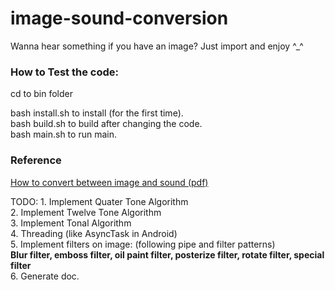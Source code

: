 # image-sound-conversion
Wanna hear something if you have an image? Just import and enjoy ^_^

<h3>How to Test the code: </h3>

cd to bin folder

bash install.sh to install (for the first time). <br/>
bash build.sh to build after changing the code.  <br/>
bash main.sh to run main. <br/>

<h3>Reference </h3>
<a href="http://www.wseas.us/e-library/transactions/computers/2008/27-506.pdf"> 
How to convert between image and sound (pdf) </a>

<p>
TODO:
1. Implement Quater Tone Algorithm <br/>
2. Implement Twelve Tone Algorithm <br/>
3. Implement Tonal Algorithm <br/>
4. Threading (like AsyncTask in Android) <br/>
5. Implement filters on image: (following pipe and filter patterns) <br/>
<b> Blur filter, emboss filter, oil paint filter, posterize filter, 
rotate filter, special filter </b> <br/>
6. Generate doc.

</p>


